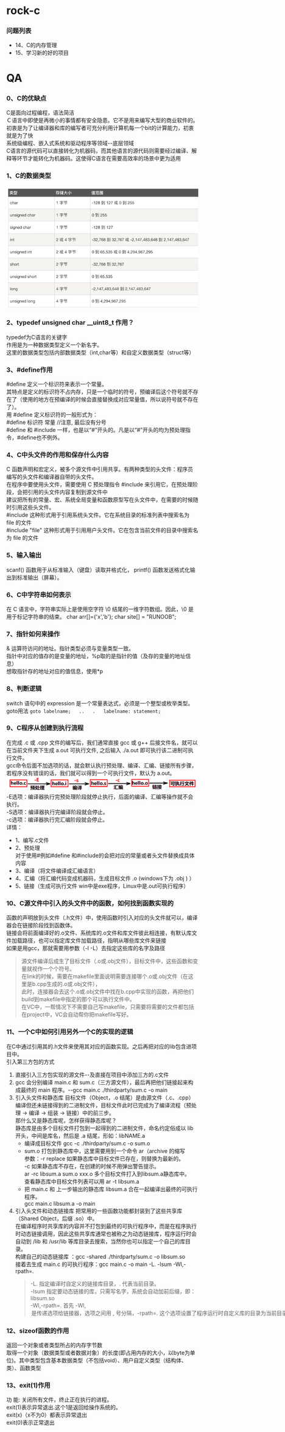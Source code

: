 # rock-c





### 问题列表
* 14、C的内存管理
* 15、学习新的好的项目



# QA
### 0、C的优缺点
C是面向过程编程，语法简洁  
Ｃ语言中即使是再微小的事情都有安全隐患。它不是用来编写大型的商业软件的。  
初衷是为了让编译器和库的编写者可充分利用计算机每一个bit的计算能力，初衷就是为了快  
系统级编程、嵌入式系统和驱动程序等领域--底层领域  
C语言的源代码可以直接转化为机器码，而其他语言的源代码则需要经过编译、解释等环节才能转化为机器码。这使得C语言在需要高效率的场景中更为适用  
### 1、C的数据类型
![数据类型.png](数据类型.png)

### 2、typedef unsigned char  __uint8_t 作用？
typedef为C语言的关键字  
作用是为一种数据类型定义一个新名字。  
这里的数据类型包括内部数据类型（int,char等）和自定义数据类型（struct等）  

### 3、#define作用
#define 定义一个标识符来表示一个常量。  
其特点是定义的标识符不占内存，只是一个临时的符号，预编译后这个符号就不存在了（使用的地方在预编译的时候会直接替换成对应常量值，所以说符号就不存在了）。  
用 #define 定义标识符的一般形式为：  
#define 标识符 常量 //注意, 最后没有分号  
#define 和 #include 一样，也是以“#”开头的。凡是以“#”开头的均为预处理指令，#define也不例外。  

### 4、C中头文件的作用和保存什么内容
C 函数声明和宏定义，被多个源文件中引用共享。有两种类型的头文件：程序员编写的头文件和编译器自带的头文件。  
在程序中要使用头文件，需要使用 C 预处理指令 #include 来引用它，在预处理阶段，会把引用的头文件内容复制到源文件中  
建议把所有的常量、宏、系统全局变量和函数原型写在头文件中，在需要的时候随时引用这些头文件。  
#include <file> 这种形式用于引用系统头文件。它在系统目录的标准列表中搜索名为 file 的文件  
#include "file" 这种形式用于引用用户头文件。它在包含当前文件的目录中搜索名为 file 的文件  

### 5、输入输出
scanf() 函数用于从标准输入（键盘）读取并格式化， printf() 函数发送格式化输出到标准输出（屏幕）。  

### 6、C中字符串如何表示
在 C 语言中，字符串实际上是使用空字符 \0 结尾的一维字符数组。因此，\0 是用于标记字符串的结束。
char arr[]={'x','b'};  char site[] = "RUNOOB";  

### 7、指针如何来操作
& 运算符访问的地址。指针类型必须与变量类型一致。  
指针中对应的值存的是变量的地址，%p取的是指针的值（及存的变量的地址信息）  
想取指针存的地址对应的值信息，使用*p  

### 8、判断逻辑
switch 语句中的 expression 是一个常量表达式，必须是一个整型或枚举类型。  
goto用法
`goto labelname;  
..  
.  
labelname: statement;`

### 9、C程序从创建到执行流程
在完成 .c 或 .cpp 文件的编写后，我们通常直接 gcc 或 g++ 后接文件名，就可以在当前文件夹下生成 a.out 可执行文件, 之后输入 ./a.out 即可执行该二进制可执行文件。  
gcc命令后面不加选项的话，就会默认执行预处理、编译、汇编、链接所有步骤，若程序没有错误的话，我们就可以得到一个可执行文件，默认为 a.out。  
![创建到执行流程.png](创建到执行流程.png)  
-E选项：编译器执行完预处理阶段就停止执行，后面的编译、汇编等操作就不会执行。  
-S选项：编译器执行完编译阶段就会停止。  
-c选项：编译器执行完汇编阶段就会停止。  
详情：
- 1、编写.c文件
- 2、预处理  
    对于使用#例如#define 和#include的会把对应的常量或者头文件替换成具体内容
- 3、编译（将文件编译成汇编语言）
- 4、汇编（将汇编代码变成机器码，生成目标文件 .o (windows下为 .obj ) ）
- 5、链接（生成可执行文件 win中是exe程序，Linux中是.out可执行程序）

### 10、C源文件中引入的头文件中的函数，如何找到函数实现的
函数的声明放到头文件（.h文件）中，使用函数时引入对应的头文件就可以，编译器会在链接阶段找到函数体。  
链接会将前面编译好的.o文件、系统库的.o文件和库文件彼此相连接，有默认库文件加载路径，也可以指定库文件加载路径，指明从哪些库文件来链接  
如果是用gcc，那就需要用参数（-l -L）去指定这些库的名字及路径  

> 源文件编译后成生了目标文件（.o或.obj文件），目标文件中，这些函数和变量就视作一个个符号。  
> 在link的时候，需要在makefile里面说明需要连接哪个.o或.obj文件（在这里是b.cpp生成的.o或.obj文件），  
> 此时，连接器会去这个.o或.obj文件中找在b.cpp中实现的函数，再把他们build到makefile中指定的那个可以执行文件中。  
> 在VC中，一帮情况下不需要自己写makefile，只需要将需要的文件都包括在project中，VC会自动帮你把makefile写好。

### 11、一个C中如何引用另外一个C的实现的逻辑
在C中通过引用其的.h文件来使用其对应的函数实现。之后再把对应的lib包含进项目中。  
引入第三方包的方式  
1. 直接引入三方包实现的源文件--及直接在项目中添加三方的.c文件
2. gcc 会分别编译 main.c 和 sum.c（三方源文件），最后再把他们链接起来构成最终的 main 程序。--gcc main.c ./thirdparty/sum.c -o main
3. 引入头文件和静态库
  目标文件（Object，.o 结尾）是由源文件（.c、.cpp）编译但还未链接得到的二进制文件，目标文件此时已完成为了编译流程（预处理 -> 编译 -> 组装 -> 链接）中的前三步。  
  那什么又是静态库呢，怎样获得静态库呢？  
  静态库是由多个目标文件打包到一起得到的二进制文件，命名约定俗成以 lib 开头，中间是库名，然后是 .a 结尾，形如：libNAME.a  
    + 编译成目标文件 gcc -c ./thirdparty/sum.c -o sum.o  
    + sum.o 打包到静态库中，这里需要用到一个命令 ar（archive 的缩写  
  参数：-r replace 如果静态库中目标文件已存在，则替换为最新的。  
  -c 如果静态库不存在，在创建的时候不用弹出警告提示。  
  ar -rc libsum.a sum.o xxx.o 多个目标文件打入到libsum.a静态库中。  
  查看静态库中目标文件列表可以用 ar -t libsum.a
    + 把 main.c 和 上一步输出的静态库 libsum.a 合在一起编译出最终的可执行程序。  
     gcc main.c libsum.a -o main  
4. 引入头文件和动态链接库
   把常用的一些函数功能都封装到了这些共享库（Shared Object，后缀 .so）中。  
   在编译程序时共享库的内容并不打包到最终的可执行程序中，而是在程序执行时动态链接调用，因此这些共享库通常也被称之为动态链接库，程序运行时会自动到 /lib 和 /usr/lib 等库目录去搜索，当然你也可以指定一个自己的库目录。  
   构建自己的动态链接库 ：gcc -shared ./thirdparty/sum.c -o libsum.so  
   接着去生成 main.c 的可执行程序：gcc main.c -o main -L. -lsum -Wl,-rpath=.
   > -L. 指定编译时自定义的链接库目录，. 代表当前目录。  
   > -lsum 指定要动态链接的库，只需写名字，系统会自动加前后缀，即：libsum.so  
   > -Wl,-rpath=. 首先 -Wl,<option> 是传递选项给链接器，选项之间用 , 号分隔，-rpath=. 这个选项设置了程序运行时自定义库的目录为当前目录。  

### 12、sizeof函数的作用
返回一个对象或者类型所占的内存字节数  
取得一个对象（数据类型或者数据对象）的长度(即占用内存的大小，以byte为单位)。其中类型包含基本数据类型（不包括void）、用户自定义类型（结构体、类）、函数类型  

### 13、exit(1)作用
功 能: 关闭所有文件，终止正在执行的进程。  
exit(1)表示异常退出.这个1是返回给操作系统的。  
exit(x)（x不为0）都表示异常退出  
exit(0)表示正常退出  

